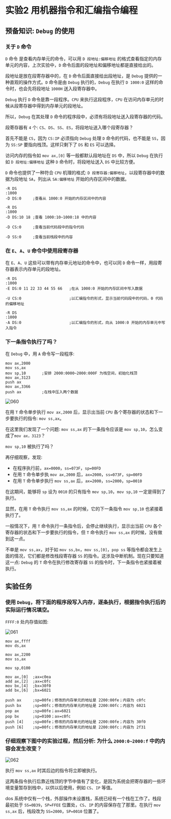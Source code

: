 # 实验2 用机器指令和汇编指令编程

## 预备知识: `Debug` 的使用

### 关于 `D` 命令

`D` 命令 是查看内存单元的命令，可以用 `D 段地址:偏移地址` 的格式查看指定的内存单元的内容，上次实验中，`D` 命令后面的段地址和偏移地址都是直接给出的。

段地址是放在段寄存器中的，在 `D` 命令后面直接给出段地址，是 `Debug` 提供的一种直观的操作方式。`D` 命令是由 `Debug` 执行的，`Debug` 在执行 `D 1000:0` 这样的命令时，也会先将段地址 `1000H` 送入段寄存器中。

`Debug` 执行 `D` 命令是靠一段程序。`CPU` 来执行这段程序，`CPU` 在访问内存单元的时候从段寄存器中得到内存单元的段地址。

所以，`Debug` 在其处理 `D` 命令的程序段中，必须有将段地址送入段寄存器的代码。

段寄存器有 `4` 个: `CS`、`DS`、`SS`、`ES`，将段地址送入哪个段寄存器？

首先不能是 `CS`，因为 `CS:IP` 必须指向 `Debug` 处理 `D` 命令的代码，也不能是 `SS`，因为 `SS:SP` 要指向栈顶。这样只剩下了 `DS` 和 `ES` 可以选择。

访问内存的指令如 `mov ax,[0]` 等一般都默认段地址在 `DS` 中，所以 `Debug` 在执行如 `D 段地址:偏移地址` 这种 `D` 命令时，将段地址送入 `DS` 中比较方便。

`D` 命令也提供了一种符合 `CPU` 机理的格式: `D 段寄存器:偏移地址`，以段寄存器中的数据为段地址 `SA`，列出从 `SA:偏移地址` 开始的内存区间中的数据。

```
-R DS
:1000
-D DS:0     ;查看从 1000:0 开始的内存区间中的内容

-R DS
:1000
-D DS:10 18 ;查看 1000:10~1000:18 中的内容

-D CS:0     ;查看当前代码段中的指令代码

-D SS:0     ;查看当前栈段中的内容
```

### 在 `E`、`A`、`U` 命令中使用段寄存器

在 `E`、`A`、`U` 这些可以带有内存单元地址的命令中，也可以同 `D` 命令一样，用段寄存器表示内存单元的段地址。

```
-R DS
:1000
-E DS:0 11 22 33 44 55 66   ;在从 1000:0 开始的内存区间中写入数据

-U CS:0                     ;以汇编指令的形式，显示当前代码段中的代码，0 代码的偏移地址

-R DS
:1000
-A DS:0                     ;以汇编指令的形式，向从 1000:0 开始的内存单元中写入指令
```

### 下一条指令执行了吗？

在 `Debug` 中，用 `A` 命令写一段程序:

```
mov ax,2000
mov ss,ax
mov sp,10       ;安排 2000:0000~2000:000F 为栈空间，初始化栈顶
mov ax,3123
push ax
mov ax,3366
push ax         ;在栈中压入两个数据
```

![060]()

在用 `T` 命令单步执行 `mov ax,2000` 后，显示出当前 `CPU` 各个寄存器的状态和下一步要执行的指令: `mov ss,ax`。

在这里我们发现了一个问题: `mov ss,ax` 的下一条指令应该是 `mov sp,10`，怎么变成了`mov ax，3123`？

`mov sp,10` 被执行了吗？

再仔细观察，发现:
- 在程序执行前，`ax=0000`，`ss=073F`，`sp=00FD`
- 在用 `T` 命令单步执 `mov ax,2000` 后，`ax=2000`，`ss=073F`，`sp=00FD`
- 在用 `T` 命令单步执行 `mov ss,ax` 后，`ax=2000`，`ss=2000`，`sp=0010`

在这期间，能够将 `sp` 设为 `0010` 的只有指令 `mov sp,10`，`mov sp,10` 一定是得到了执行。

显然，在用 `T` 命令执行 `mov ss,ax` 的时候，它的下一条指令 `mov sp,10` 也紧接着执行了。

一般情况下，用 `T` 命令执行一条指令后，会停止继续执行，显示出当前 `CPU` 各个寄存器的状态和下一步要执行的指令，但 `T` 命令执行 `mov ss,ax` 的时候，没有做到这一点。

不单是 `mov ss,ax`，对于如 `mov ss,bx`，`mov ss,[0]`，`pop ss` 等指令都会发生上面的情况，它们都是修改栈段寄存器 `SS` 的指令。这涉及中断机制。现在只要知道这一点: `Debug` 的 `T` 命令在执行修改寄存器 `SS` 的指令时，下一条指令也紧接着被执行。

## 实验任务

### 使用 `Debug`，将下面的程序段写入内存，逐条执行，根据指令执行后的实际运行情况填空。

`FFFF:0` 处内存值如图:

![061]()

```
mov ax,ffff
mov ds,ax

mov ax,2200
mov ss,ax

mov sp,0100

mov ax,[0]  ;ax=c0ea
add ax,[2]  ;ax=c0fc
mov bx,[4]  ;bx=30f0
add bx,[6]  ;bx=6021

push ax     ;sp=00fe；修改的内存单元的地址是 2200:00fe；内容为 c0fc
push bx     ;sp=00fc；修改的内存单元的地址是 2200:00fc；内容为 6021
pop ax      ;sp=00fe；ax=6021
pop bx      ;sp=0100；ax=c0fc
push [4]    ;sp=00fe；修改的内存单元的地址是 2200:00fe；内容为 30f0
push [6]    ;sp=00fc；修改的内存单元的地址是 2200:00fc；内容为 2f31
```

### 仔细观察下图中的实验过程，然后分析: 为什么 `2000:0~2000:f` 中的内容会发生改变？

![062]()

执行 `mov ss,ax` 时其后边的指令将立即被执行。

这两条指令执行后靠近栈顶的字节中值有了变化，是因为系统会把寄存器的一些环境变量暂存到栈中，以供以后使用，例如 `CS`、`IP` 等值。

dos 系统中仅有一个栈，外部操作未设置栈，系统已经有一个栈在工作了。栈段最初处于 `SS=0B39`，`SP=FFEE` 位置处，`CS`、`IP` 的内容保存在了那里。在执行 `mov ss,ax` 后，栈段改为 `SS=2000`，`SP=0010` 位置了。